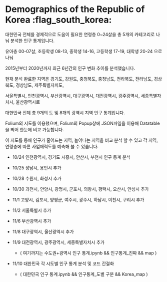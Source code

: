 # Demographics of the Republic of Korea :flag_south_korea:
대한민국 전체를 경제적으로 도움이 필요한 연령층 0~24살을 총 5개의 카테고리로 나눠 분석한 인구 통계입니다.

유아층 00-07살, 초등학생 08-13, 중학생 14-16, 고등학생 17-19, 대학생 20-24 으로 나눠 

2015년부터 2020년까지 최근 6년간의 인구 변화 추이를 분석했습니다.

현재 분석 완료한 지역은 경기도, 강원도, 충청북도, 충청남도, 전라북도, 전라남도, 경상북도, 경상남도, 제주특별자치도,

서울특별시, 인천광역시, 부산광역시, 대구광역시, 대전광역시, 광주광역시, 세종특별자치시, 울산광역시로 

대한민국 전체 총 9개의 도 및 8개의 광역시 지역 인구 통계입니다.

Folium의 지도를 이용했으며, Folium의 Popup창에 JSON파일을 이용해 Datatable을 띄어 한눈에 비교 가능합니다.

이 지도를 통해 인구가 줄어드는 지역, 늘어나는 지역을 비교 분석 할 수 있고 각 지역, 연령층에 따른 사업매력도를 예측해 볼 수 있습니다.

+ 10/24 인천광역시, 경기도 시흥시, 안산시, 부천시 인구 통계 분석

+ 10/25 성남시, 용인시 추가

+ 10/28 수원시, 화성시 추가

+ 10/30 과천시, 안양시, 광명시, 군포시, 의왕시, 평택시, 오산시, 안성시 추가

+ 11/1 고양시, 김포시, 양평군, 여주시, 광주시, 하남시, 이천시, 구리시 추가

+ 11/2 서울특별시 추가

+ 11/6 부산광역시 추가

+ 11/8 대구광역시, 울산광역시 추가

+ 11/9 대전광역시, 광주광역시, 세종특별자치시 추가
  * ( 여기까지는 수도권+광역시 인구 통계.ipynb && 인구통계_진짜 && map )

+ 11/10 대한민국 각 시도별 인구 통계 분석 및 코드 간결화 
  * ( 대한민국 인구 통계.ipynb && 인구통계_도별 구분 && Korea_map )
